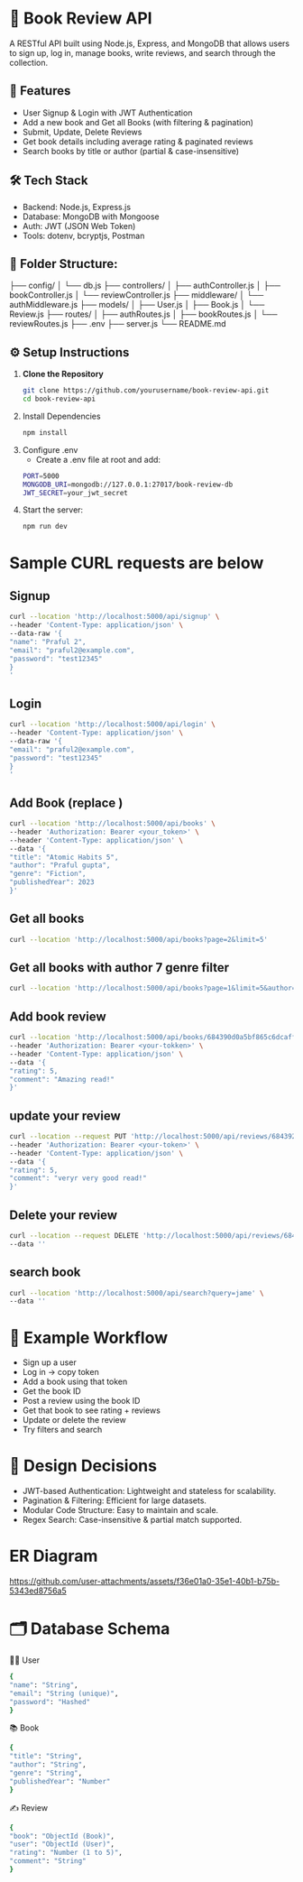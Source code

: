 # 📘 Book Review API

A RESTful API built using Node.js, Express, and MongoDB that allows users to sign up, log in, manage books, write reviews, and search through the collection.

## 🚀 Features

- User Signup & Login with JWT Authentication
- Add a new book and Get all Books (with filtering & pagination)
- Submit, Update, Delete Reviews
- Get book details including average rating & paginated reviews
- Search books by title or author (partial & case-insensitive)

## 🛠️ Tech Stack

- Backend: Node.js, Express.js
- Database: MongoDB with Mongoose
- Auth: JWT (JSON Web Token)
- Tools: dotenv, bcryptjs, Postman

## 📁 Folder Structure:

├── config/
│ └── db.js
├── controllers/
│ ├── authController.js
│ ├── bookController.js
│ └── reviewController.js
├── middleware/
│ └── authMiddleware.js
├── models/
│ ├── User.js
│ ├── Book.js
│ └── Review.js
├── routes/
│ ├── authRoutes.js
│ ├── bookRoutes.js
│ └── reviewRoutes.js
├── .env
├── server.js
└── README.md

## ⚙️ Setup Instructions

1. **Clone the Repository**
   ```bash
   git clone https://github.com/yourusername/book-review-api.git
   cd book-review-api
   ```
2. Install Dependencies
   ```bash
   npm install
   ```
4. Configure .env
   - Create a .env file at root and add:
   ```bash
   PORT=5000
   MONGODB_URI=mongodb://127.0.0.1:27017/book-review-db
   JWT_SECRET=your_jwt_secret
   ```
6. Start the server:
   ```bash
   npm run dev
   ```

# Sample CURL requests are below

## Signup
```bash
curl --location 'http://localhost:5000/api/signup' \
--header 'Content-Type: application/json' \
--data-raw '{
"name": "Praful 2",
"email": "praful2@example.com",
"password": "test12345"
}
'
```

## Login
```bash
curl --location 'http://localhost:5000/api/login' \
--header 'Content-Type: application/json' \
--data-raw '{
"email": "praful2@example.com",
"password": "test12345"
}
'
```

## Add Book (replace <token>)
```bash
curl --location 'http://localhost:5000/api/books' \
--header 'Authorization: Bearer <your_token>' \
--header 'Content-Type: application/json' \
--data '{
"title": "Atomic Habits 5",
"author": "Praful gupta",
"genre": "Fiction",
"publishedYear": 2023
}'
```
## Get all books
```bash
curl --location 'http://localhost:5000/api/books?page=2&limit=5'
```
## Get all books with author 7 genre filter
```bash
curl --location 'http://localhost:5000/api/books?page=1&limit=5&author=James&genre=Self'
```
## Add book review
```bash
curl --location 'http://localhost:5000/api/books/684390d0a5bf865c6dcaffa5/reviews' \
--header 'Authorization: Bearer <your-tokken>' \
--header 'Content-Type: application/json' \
--data '{
"rating": 5,
"comment": "Amazing read!"
}'
```
## update your review
```bash
curl --location --request PUT 'http://localhost:5000/api/reviews/6843927ba5bf865c6dcaffb4' \
--header 'Authorization: Bearer <your-token>' \
--header 'Content-Type: application/json' \
--data '{
"rating": 5,
"comment": "veryr very good read!"
}'
```
## Delete your review
```bash
curl --location --request DELETE 'http://localhost:5000/api/reviews/6843927ba5bf865c6dcaffb4' \
--data ''
```
## search book
```bash
curl --location 'http://localhost:5000/api/search?query=jame' \
--data ''
```
# 🧪 Example Workflow
- Sign up a user
- Log in → copy token
- Add a book using that token
- Get the book ID
- Post a review using the book ID
- Get that book to see rating + reviews
- Update or delete the review
- Try filters and search

# 🧠 Design Decisions
- JWT-based Authentication: Lightweight and stateless for scalability.
- Pagination & Filtering: Efficient for large datasets.
- Modular Code Structure: Easy to maintain and scale.
- Regex Search: Case-insensitive & partial match supported.

# ER Diagram

https://github.com/user-attachments/assets/f36e01a0-35e1-40b1-b75b-5343ed8756a5

# 🗂️ Database Schema
🧑‍💻 User
```bash
{
"name": "String",
"email": "String (unique)",
"password": "Hashed"
}
```
📚 Book
```bash
{
"title": "String",
"author": "String",
"genre": "String",
"publishedYear": "Number"
}
```
✍️ Review
```bash
{
"book": "ObjectId (Book)",
"user": "ObjectId (User)",
"rating": "Number (1 to 5)",
"comment": "String"
}
```
